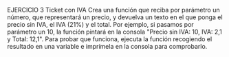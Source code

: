 EJERCICIO 3
Ticket con IVA
Crea una función que reciba por parámetro un número, que representará un precio, y devuelva un texto en el que ponga el precio sin IVA, el IVA (21%) y el total. Por ejemplo, si pasamos por parámetro un 10, la función pintará en la consola "Precio sin IVA: 10, IVA: 2,1 y Total: 12,1".
Para probar que funciona, ejecuta la función recogiendo el resultado en una variable e imprímela en la consola para comprobarlo.